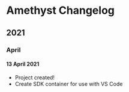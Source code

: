 # Amethyst Changelog

## 2021

### April

#### 13 April 2021

* Project created!
* Create SDK container for use with VS Code
